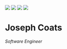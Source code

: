 ###
<img src="https://media.giphy.com/media/RbDKaczqWovIugyJmW/giphy.gif"/>
<a href="https://www.linkedin.com/in/josephcoats501/"><img src="https://img.shields.io/badge/LinkedIn-blue"/></a>
<a href="https://www.youtube.com/realpolojoe"><img src="https://img.shields.io/badge/YouTube-red"/></a>
<a href="https://edabit.com/user/37ua3BGXLQawJwCBa"><img src="https://img.shields.io/badge/Edabit-green"/></a>
<h1>Joseph Coats</h1>
<h6> Software Engineer</h6>
<!--
**polojoe1/polojoe1** is a ✨ _special_ ✨ repository because its `README.md` (this file) appears on your GitHub profile.

Here are some ideas to get you started:

- 🔭 I’m currently working on ...
- 🌱 I’m currently learning ...
- 👯 I’m looking to collaborate on ...
- 🤔 I’m looking for help with ...
- 💬 Ask me about ...
- 📫 How to reach me: ...
- 😄 Pronouns: ...
- ⚡ Fun fact: ...
-->
